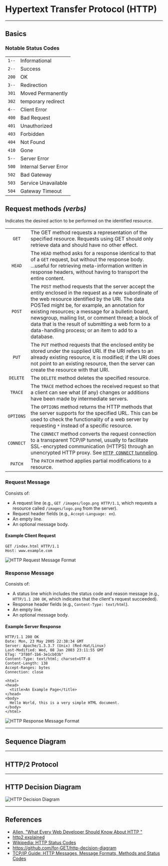 # Hypertext Transfer Protocol (HTTP)

---

## Basics

### Notable Status Codes

|       |                       |
|-------|-----------------------|
| `1--` | Informational         |
| `2--` | Success               |
| `200` | OK                    |
| `3--` | Redirection           |
| `301` | Moved Permanently     |
| `302` | temporary redirect    |
| `4--` | Client Error          |
| `400` | Bad Request           |
| `401` | Unauthorized          |
| `403` | Forbidden             |
| `404` | Not Found             |
| `410` | Gone                  |
| `5--` | Server Error          |
| `500` | Internal Server Error |
| `502` | Bad Gateway           |
| `503` | Service Unavailable   |
| `504` | Gateway Timeout       |

## Request methods *(verbs)*

Indicates the desired action to be performed on the identified resource.

|           |                                                                                                                                                                                                                                                                                                                                                                                                                                        |
|:---------:|----------------------------------------------------------------------------------------------------------------------------------------------------------------------------------------------------------------------------------------------------------------------------------------------------------------------------------------------------------------------------------------------------------------------------------------|
|   `GET`   | The GET method requests a representation of the specified resource. Requests using GET should only retrieve data and should have no other effect.                            |
|  `HEAD`   | The `HEAD` method asks for a response identical to that of a `GET` request, but without the response body. ...useful for retrieving meta-information written in response headers, without having to transport the entire content.                                                                                                                                                                                                   |
|  `POST`   | The `POST` method requests that the server accept the entity enclosed in the request as a new subordinate of the web resource identified by the URI. The data POSTed might be, for example, an annotation for existing resources; a message for a bulletin board, newsgroup, mailing list, or comment thread; a block of data that is the result of submitting a web form to a data-handling process; or an item to add to a database. |
|   `PUT`   | The `PUT` method requests that the enclosed entity be stored under the supplied URI. If the URI refers to an already existing resource, it is modified; if the URI does not point to an existing resource, then the server can create the resource with that URI.                                                                                                                                                                      |
| `DELETE`  | The `DELETE` method deletes the specified resource.                                                                                                                                                                                                                                                                                                                                                                                    |
|  `TRACE`  | The `TRACE` method echoes the received request so that a client can see what (if any) changes or additions have been made by intermediate servers.                                                                                                                                                                                                                                                                                     |
| `OPTIONS` | The `OPTIONS` method returns the HTTP methods that the server supports for the specified URL. This can be used to check the functionality of a web server by requesting `*` instead of a specific resource.                                                                                                                                                                                                                            |
| `CONNECT` | The `CONNECT` method converts the request connection to a transparent TCP/IP tunnel, usually to facilitate SSL-encrypted communication (HTTPS) through an unencrypted HTTP proxy. See [`HTTP CONNECT` tunneling](https://en.wikipedia.org/wiki/HTTP_tunnel#HTTP_CONNECT_tunneling).                                                                                                                                                                                                                          |
|  `PATCH`  | The `PATCH` method applies partial modifications to a resource.                                                                                                                                                                                                                                                                                                                                                                        |

### Request Message

Consists of:

-   A request line (e.g., `GET /images/logo.png HTTP/1.1`, which requests a resource called `/images/logo.png` from the server).
-   Request header fields (e.g., `Accept-Language: en`).
-   An empty line.
-   An optional message body.

#### Example Client Request

```http
GET /index.html HTTP/1.1
Host: www.example.com
```

![HTTP Request Message Format](http://www.tcpipguide.com/free/diagrams/httprequest.png)

### Response Message

Consists of:

-   A status line which includes the status code and reason message (e.g., `HTTP/1.1 200 OK`, which indicates that the client's request succeeded).
-   Response header fields (e.g., `Content-Type: text/html`).
-   An empty line.
-   An optional message body.

#### Example Server Response

```http
HTTP/1.1 200 OK
Date: Mon, 23 May 2005 22:38:34 GMT
Server: Apache/1.3.3.7 (Unix) (Red-Hat/Linux)
Last-Modified: Wed, 08 Jan 2003 23:11:55 GMT
ETag: "3f80f-1b6-3e1cb03b"
Content-Type: text/html; charset=UTF-8
Content-Length: 138
Accept-Ranges: bytes
Connection: close

<html>
<head>
  <title>An Example Page</title>
</head>
<body>
  Hello World, this is a very simple HTML document.
</body>
</html>
```

![HTTP Response Message Format](http://www.tcpipguide.com/free/diagrams/httpresponse.png)

---

## Sequence Diagram

---

## HTTP/2 Protocol

---

## HTTP Decision Diagram

![HTTP Decision Diagram](https://raw.githubusercontent.com/for-GET/http-decision-diagram/master/httpdd.png)

---

## References

-   [Allen, "What Every Web Developer Should Know About HTTP "](http://www.amazon.com/Developer-Should-OdeToCode-Programming-Series-ebook/dp/B0076Z6VMI)
-   [http2 explained](https://bagder.gitbooks.io/http2-explained/content)
-   [Wikipedia: HTTP Status Codes](https://en.wikipedia.org/wiki/List_of_HTTP_status_codes)
-   <https://github.com/for-GET/http-decision-diagram>
-   [TCP/IP Guide: HTTP Messages, Message Formats, Methods and Status Codes](http://www.tcpipguide.com/free/t_HTTPMessagesMessageFormatsMethodsandStatusCodes.htm)

